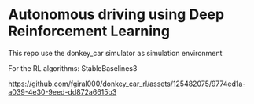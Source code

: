 # Autonomous driving using Deep Reinforcement Learning

This repo use the donkey_car simulator as simulation environment

For the RL algorithms: StableBaselines3

https://github.com/fgiral000/donkey_car_rl/assets/125482075/9774ed1a-a039-4e30-9eed-dd872a6615b3

